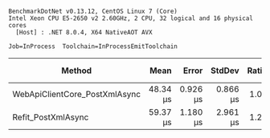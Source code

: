 ```

BenchmarkDotNet v0.13.12, CentOS Linux 7 (Core)
Intel Xeon CPU E5-2650 v2 2.60GHz, 2 CPU, 32 logical and 16 physical cores
  [Host] : .NET 8.0.4, X64 NativeAOT AVX

Job=InProcess  Toolchain=InProcessEmitToolchain  

```
| Method                        | Mean     | Error    | StdDev   | Ratio | RatioSD | Gen0    | Gen1   | Allocated | Alloc Ratio |
|------------------------------ |---------:|---------:|---------:|------:|--------:|--------:|-------:|----------:|------------:|
| WebApiClientCore_PostXmlAsync | 48.34 μs | 0.926 μs | 0.866 μs |  1.00 |    0.00 |  3.4180 |      - |  35.48 KB |        1.00 |
| Refit_PostXmlAsync            | 59.37 μs | 1.180 μs | 2.961 μs |  1.20 |    0.06 | 14.0381 | 2.3193 | 144.38 KB |        4.07 |
